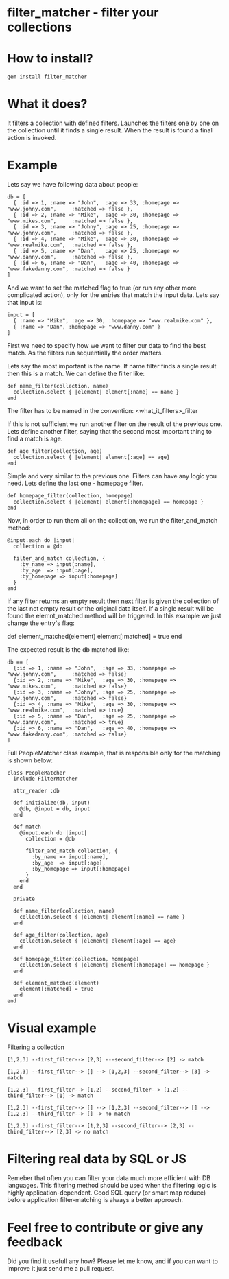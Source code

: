 filter_matcher - filter your collections
===

How to install?
==

    gem install filter_matcher

What it does?
==

It filters a collection with defined filters. Launches the filters one by one on the collection until it finds a single result. When the result is found a final action is invoked.

Example
==

Lets say we have following data about people:

    db = [
      { :id => 1, :name => "John",  :age => 33, :homepage => "www.johny.com",     :matched => false },
      { :id => 2, :name => "Mike",  :age => 30, :homepage => "www.mikes.com",     :matched => false },
      { :id => 3, :name => "Johny", :age => 25, :homepage => "www.johny.com",     :matched => false },
      { :id => 4, :name => "Mike",  :age => 30, :homepage => "www.realmike.com",  :matched => false },
      { :id => 5, :name => "Dan",   :age => 25, :homepage => "www.danny.com",     :matched => false },
      { :id => 6, :name => "Dan",   :age => 40, :homepage => "www.fakedanny.com", :matched => false }
    ]

And we want to set the matched flag to true (or run any other more complicated action), only for the entries that match the input data. Lets say that input is:

    input = [
      { :name => "Mike", :age => 30, :homepage => "www.realmike.com" },
      { :name => "Dan", :homepage => "www.danny.com" }
    ]

First we need to specify how we want to filter our data to find the best match. As the filters run sequentially the order matters.

Lets say the most important is the name. If name filter finds a single result then this is a match. We can define the filter like:

    def name_filter(collection, name)
      collection.select { |element| element[:name] == name }
    end

The filter has to be named in the convention: <what_it_filters>_filter

If this is not sufficient we run another filter on the result of the previous one. Lets define another filter, saying that the second most important thing to find a match is age.

    def age_filter(collection, age)
      collection.select { |element| element[:age] == age}
    end

Simple and very similar to the previous one. Filters can have any logic you need. Lets define the last one - homepage filter.

    def homepage_filter(collection, homepage)
      collection.select { |element| element[:homepage] == homepage }
    end

Now, in order to run them all on the collection, we run the filter_and_match method:

    @input.each do |input|
      collection = @db

      filter_and_match collection, {
        :by_name => input[:name],
        :by_age  => input[:age],
        :by_homepage => input[:homepage]
      }
    end

If any filter returns an empty result then next filter is given the collection of the last not empty result or the original data itself.
If a single result will be found the elemnt_matched method will be triggered. In this example we just change the entry's flag:

  def element_matched(element)
    element[:matched] = true
  end

The expected result is the db matched like:

    db == [
      {:id => 1, :name => "John",  :age => 33, :homepage => "www.johny.com",     :matched => false}
      {:id => 2, :name => "Mike",  :age => 30, :homepage => "www.mikes.com",     :matched => false}
      {:id => 3, :name => "Johny", :age => 25, :homepage => "www.johny.com",     :matched => false}
      {:id => 4, :name => "Mike",  :age => 30, :homepage => "www.realmike.com",  :matched => true}
      {:id => 5, :name => "Dan",   :age => 25, :homepage => "www.danny.com",     :matched => true}
      {:id => 6, :name => "Dan",   :age => 40, :homepage => "www.fakedanny.com", :matched => false}
    ]

Full PeopleMatcher class example, that is responsible only for the matching is shown below:

    class PeopleMatcher
      include FilterMatcher

      attr_reader :db

      def initialize(db, input)
        @db, @input = db, input
      end

      def match
        @input.each do |input|
          collection = @db

          filter_and_match collection, {
            :by_name => input[:name],
            :by_age  => input[:age],
            :by_homepage => input[:homepage]
          }
        end
      end

      private

      def name_filter(collection, name)
        collection.select { |element| element[:name] == name }
      end

      def age_filter(collection, age)
        collection.select { |element| element[:age] == age}
      end

      def homepage_filter(collection, homepage)
        collection.select { |element| element[:homepage] == homepage }
      end

      def element_matched(element)
        element[:matched] = true
      end
    end

Visual example
==
Filtering a collection

    [1,2,3] --first_filter--> [2,3] ---second_filter--> [2] -> match

    [1,2,3] --first_filter--> [] --> [1,2,3] --second_filter--> [3] -> match

    [1,2,3] --first_filter--> [1,2] --second_filter--> [1,2] --third_filter--> [1] -> match

    [1,2,3] --first_filter--> [] --> [1,2,3] --second_filter--> [] --> [1,2,3] --third_filter--> [] -> no match

    [1,2,3] --first_filter--> [1,2,3] --second_filter--> [2,3] --third_filter--> [2,3] -> no match

Filtering real data by SQL or JS
==

Remeber that often you can filter your data much more efficient with DB languages. This filtering method should be used when the filtering logic is highly application-dependent. Good SQL query (or smart map reduce) before application filter-matching is always a better approach.

Feel free to contribute or give any feedback
==

Did you find it usefull any how? Please let me know, and if you can want to improve it just send me a pull request.
